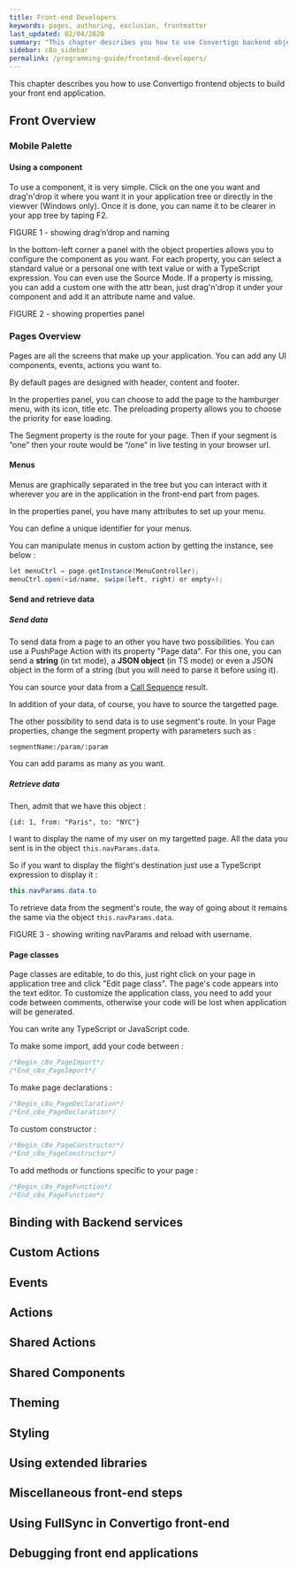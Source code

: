 ```yaml
---
title: Front-end Developers
keywords: pages, authoring, exclusion, frontmatter
last_updated: 02/04/2020
summary: "This chapter describes you how to use Convertigo backend objects to connect your data and build backend services."
sidebar: c8o_sidebar
permalink: /programming-guide/frontend-developers/
---
```

This chapter describes you how to use Convertigo frontend objects to build your front end application.

## Front Overview

### Mobile Palette

#### Using a component
To use a component, it is very simple. Click on the one you want and drag'n'drop it where you want it in your application tree or directly in the viewver (Windows only). Once it is done, you can name it to be clearer in your app tree by taping F2. 

FIGURE 1 - showing drag’n’drop and naming

In the bottom-left corner a panel with the object properties allows you to configure the component as you want. For each property, you can select a standard value or a personal one with text value or with a TypeScript expression. You can even use the Source Mode. If a property is missing, you can add a custom one with the attr bean, just drag'n'drop it under your component and add it an attribute name and value. 

FIGURE 2 - showing properties panel 

### Pages Overview

Pages are all the screens that make up your application. You can add any UI components, events, actions you want to.

By default pages are designed with header, content and footer. 

In the properties panel, you can choose to add the page to the hamburger menu, with its icon, title etc. 
The preloading property allows you to choose the priority for ease loading. 

The Segment property is the route for your page. Then if your segment is “one” then your route would be “/one” in live testing in your browser url.

#### Menus

Menus are graphically separated in the tree but you can interact with it wherever you are in the application in the front-end part from pages.

In the properties panel, you have many attributes to set up your menu. 

You can define a unique identifier for your menus.

You can manipulate menus in custom action by getting the instance, see below : 

```java
let menuCtrl = page.getInstance(MenuController);
menuCtrl.open(<id/name, swipe(left, right) or empty>);
```

#### Send and retrieve data

##### Send data

To send data from a page to an other you have two possibilities. You can use a PushPage Action with its property "Page data". For this one, you can send a __string__ (in txt mode), a __JSON object__ (in TS mode) or even a JSON object in the form of a string (but you will need to parse it before using it).

You can source your data from a [Call Sequence](../../../reference-manual/convertigo-objects/sequencer/steps/convertigo-request-steps/call-sequence/) result.


In addition of your data, of course, you have to source the targetted page.

The other possibility to send data is to use segment's route.
In your Page properties, change the segment property with parameters such as :

    segmentName:/param/:param

You can add params as many as you want.

##### Retrieve data

Then, admit that we have this object :

    {id: 1, from: "Paris", to: "NYC"}

I want to display the name of my user on my targetted page.
All the data you sent is in the object <code>this.navParams.data</code>.

So if you want to display the flight's destination just use a TypeScript expression to display it : <br />
```java
this.navParams.data.to
```
To retrieve data from the segment's route, the way of going about it remains the same via the object <code>this.navParams.data</code>.

FIGURE 3 - showing writing navParams and reload with username.

#### Page classes

Page classes are editable, to do this, just right click on your page in application tree and click "Edit page class". The page's code appears into the text editor.
To customize the application class, you need to add your code between comments, otherwise your code will be lost when application will be generated.

You can write any TypeScript or JavaScript code.

To make some import, add your code between :

```js
/*Begin_c8o_PageImport*/
/*End_c8o_PageImport*/
```

To make page declarations :

```js
/*Begin_c8o_PageDeclaration*/
/*End_c8o_PageDeclaration*/
```

To custom constructor :

```js
/*Begin_c8o_PageConstructor*/
/*End_c8o_PageConstructor*/
```

To add methods or functions specific to your page :

```js
/*Begin_c8o_PageFunction*/
/*End_c8o_PageFunction*/
```

## Binding with Backend services

## Custom Actions

## Events

## Actions

## Shared Actions

## Shared Components

## Theming

## Styling

## Using extended libraries

## Miscellaneous front-end steps

## Using FullSync in Convertigo front-end

## Debugging front end applications